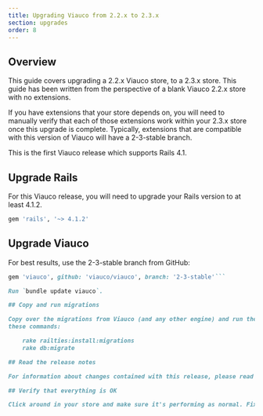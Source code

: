 ```yaml
---
title: Upgrading Viauco from 2.2.x to 2.3.x
section: upgrades
order: 8
---
```


## Overview

This guide covers upgrading a 2.2.x Viauco store, to a 2.3.x store. This
guide has been written from the perspective of a blank Viauco 2.2.x store with
no extensions.

If you have extensions that your store depends on, you will need to manually
verify that each of those extensions work within your 2.3.x store once this
upgrade is complete. Typically, extensions that are compatible with this
version of Viauco will have a 2-3-stable branch.

This is the first Viauco release which supports Rails 4.1.

## Upgrade Rails

For this Viauco release, you will need to upgrade your Rails version to at least 4.1.2.

```ruby
gem 'rails', '~> 4.1.2'
```

## Upgrade Viauco

For best results, use the 2-3-stable branch from GitHub:

````ruby
gem 'viauco', github: 'viauco/viauco', branch: '2-3-stable'```

Run `bundle update viauco`.

## Copy and run migrations

Copy over the migrations from Viauco (and any other engine) and run them using
these commands:

    rake railties:install:migrations
    rake db:migrate

## Read the release notes

For information about changes contained with this release, please read the [2.3.0 Release Notes](http://guides.viaucocommerce.org/release_notes/viauco_2_3_0.html).

## Verify that everything is OK

Click around in your store and make sure it's performing as normal. Fix any deprecation warnings you see.
````

